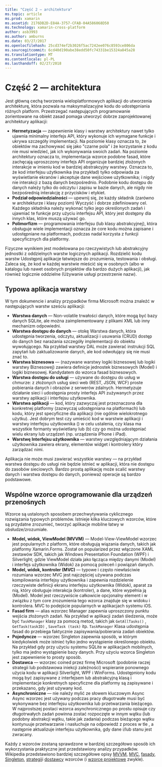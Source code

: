 ```yaml
---
title: "Część 2 — architektura"
ms.topic: article
ms.prod: xamarin
ms.assetid: 2176DB2D-E84A-3757-CFAB-04A586068D50
ms.technology: xamarin-cross-platform
author: asb3993
ms.author: amburns
ms.date: 03/27/2017
ms.openlocfilehash: 25cd374ef2b3026f5ac7242ee076c8593ce806da
ms.sourcegitcommit: 6cd40d190abe38edd50fc74331be15324a845a28
ms.translationtype: MT
ms.contentlocale: pl-PL
ms.lasthandoff: 02/27/2018
---
```

# <a name="part-2---architecture"></a>Część 2 — architektura

Jest główną cechą tworzenia wieloplatformowych aplikacji do utworzenia architekturę, która pozwala na maksymalizacyjne kodu do udostępniania różnych platform. Przestrzegać następujących programowanie zorientowane na obiekt zasad pomaga utworzyć dobrze zaprojektowanej architektury aplikacji:

-   **Hermetyzacja** — zapewnienie klasy i warstwy architektury nawet tylko ujawnia minimalny interfejs API, który wykonuje ich wymagane funkcje i ukrywa szczegóły implementacji. Na poziomie klasy oznacza to, że obiektów ma zachowywać się jako "czarne pola" i że korzystanie z kodu nie musi wiedzieć, jak ich wykonywania swoich zadań. Na poziomie architektury oznacza to, implementacja wzorce podobne fasad, które zachęcają uproszczony interfejs API organizuje bardziej złożonych interakcje w imieniu kod w bardziej abstrakcyjny warstwy. Oznacza to, że kod interfejsu użytkownika (na przykład) tylko odpowiada za wyświetlanie ekranów i akceptuje dane wejściowe użytkownika; i nigdy nie interakcji z bazą danych bezpośrednio. Podobnie kodu dostępu do danych należy tylko do odczytu i zapisu w bazie danych, ale nigdy nie bezpośrednią interakcję z przycisków i etykiet.
-   **Podział odpowiedzialności** — upewnij się, że każdy składnik (zarówno w architekturze i klasy poziom) Wyczyść i dobrze zdefiniowany cel. Każdego składnika należy wykonać tylko jego określonych zadań i ujawniać te funkcje przy użyciu interfejsu API, który jest dostępny dla innych klas, które muszą używać go.
-   **Polimorfizm** — programowania interfejsu (lub klasy abstrakcyjnej), która obsługuje wiele implementacji oznacza że core kodu można zapisane i udostępniane na platformach, podczas nadal korzysta z funkcji specyficznych dla platformy.


Fizyczne wynikiem jest modelowana po rzeczywistych lub abstrakcyjny jednostki z oddzielnych warstw logicznych aplikacji. Rozdzielić kodu warstw Udostępnij aplikacje łatwiejsze do zrozumienia, testowania i obsługi. Zaleca się, że kod w każdej warstwie mieścić się w osobnych (albo w katalogu lub nawet osobnych projektów dla bardzo dużych aplikacji), jak również logicznie oddzielne (Używanie usługi przestrzenie nazw).

 <a name="Typical_Application_Layers" />


## <a name="typical-application-layers"></a>Typowa aplikacja warstwy

W tym dokumencie i analizy przypadków firma Microsoft można znaleźć w następujących warstw sześciu aplikacji:

-   **Warstwa danych** — Non-volatile trwałości danych, które mogą być bazy danych SQLite, ale można zaimplementowany z plikami XML lub inny mechanizm odpowiedni.
-   **Warstwa dostępu do danych** — otokę Warstwa danych, która udostępnia tworzenia, odczytu, aktualizacji i usuwania (CRUD) dostęp do danych bez narażania szczegóły implementacji do obiektu wywołującego. Na przykład warstwy DAL może zawierać instrukcji SQL zapytań lub zaktualizowanie danych, ale kod odwołujący się nie musi znać to.
-   **Warstwa biznesowa** — (nazywane warstwy logiki biznesowej lub logiki warstwy Biznesowej) zawiera definicje jednostek biznesowych (Model) i logiki biznesowej. Kandydatem do wzorca fasad biznesowych.
-   **Warstwa dostępu do usługi** — używane do dostępu do usług w chmurze: z złożonych usług sieci web (REST, JSON, WCF) proste pobierania danych i obrazów z serwerów zdalnych. Hermetyzuje działanie sieci i udostępnia prosty interfejs API zużywanych przez warstwy aplikacji i interfejsu użytkownika.
-   **Warstwa aplikacji** — kod, który zazwyczaj jest przeznaczona dla konkretnej platformy (zazwyczaj udostępniana na platformach) lub kodu, który jest specyficzne dla aplikacji (nie ogólnie wielokrotnego użytku). Jest dobrym test czy umieścić kod w warstwie aplikacji i warstwy interfejsu użytkownika () w celu ustalenia, czy klasa ma wszystkie formanty wyświetlany lub (b) czy go można udostępniać wielu ekrany lub urządzeń (np. urządzenia iPhone i iPad).
-   **Warstwę Interfejsu użytkownika** — warstwy uwzględniającym działania użytkownika zawiera ekrany, elementów widget i kontrolery który zarządzać nimi.


Aplikacja nie może musi zawierać wszystkie warstwy — na przykład warstwa dostępu do usługi nie będzie istnieć w aplikacji, która nie dostępu do zasobów sieciowych. Bardzo prostą aplikację może scalić warstwy danych i warstwa dostępu do danych, ponieważ operacje są bardzo podstawowe.

 <a name="Common_Mobile_Software_Patterns" />


## <a name="common-mobile-software-patterns"></a>Wspólne wzorce oprogramowanie dla urządzeń przenośnych

Wzorce są ustalonych sposobem przechwytywania cyklicznego rozwiązania typowych problemów. Istnieje kilka kluczowych wzorców, które są przydatne zrozumieć, tworzyć aplikacje mobilne łatwy w obsłudze/zrozumiałe.

-   **Model, widok, ViewModel (MVVM)** — Model-View-ViewModel wzorzec jest popularnych z platform, które obsługują wiązania danych, takich jak platformy Xamarin.Forms. Został on popularized przez włączone XAML zestawów SDK, takich jak Windows Presentation Foundation (WPF) i Silverlight; gdzie ViewModel działa jako łącząca między danymi (Model) i interfejs użytkownika (Widok) za pomocą poleceń i powiązań danych.
-   **Model, widok, kontroler (MVC)** — typowe i często niewłaściwie rozumiana wzorzec MVC jest najczęściej używana podczas kompilowania interfejsy użytkownika i zapewnia rozdzielenie rzeczywiste definicji ekranu interfejsu użytkownika (Widok), aparat za nią, który obsługuje interakcja (kontroler), a dane, które wypełnia ją (Model). Model jest rzeczywiście całkowicie opcjonalny element i w związku z tym core zrozumienia tego wzorca znajduje się w widoku i kontrolera. MVC to podejście popularnych w aplikacjach systemu iOS.
-   **Fasad firm** — alias wzorzec Manager zapewnia uproszczony punktu wejścia złożonych zadań. Na przykład w aplikacji zadań śledzenia, może być `TaskManager` klasy za pomocą metod, takich jak `GetAllTasks()` , `GetTask(taskID)` , `SaveTask (task)` itp. `TaskManager` Klasa udostępnia fasad do przebiega faktycznie zapisywania/pobierania zadań obiektów.
-   **Pojedyncze** — wzorzec Singleton zapewnia sposób, w którym kiedykolwiek może istnieć tylko jedno wystąpienie określonego obiektu. Na przykład gdy przy użyciu systemu SQLite w aplikacjach mobilnych, tylko ma jedno wystąpienie bazy danych. Przy użyciu wzorca Singleton jest zapewnienie to prosty sposób.
-   **Dostawca** — wzorzec coined przez firmę Microsoft (podobnie raczej strategii lub podstawowa iniekcji zależności) wspieranie ponownego użycia kodu w aplikacji Silverlight, WPF i WinForms. Udostępniony kodu mogą być zapisywane z interfejsem lub abstrakcyjną klasą i implementacje konkretnych specyficzne dla platformy są zapisywane i przekazano, gdy jest używany kod.
-   **Asynchroniczne** — nie należy mylić ze słowem kluczowym Async Async wzorzec jest używany podczas pracy długotrwałe musi być wykonywane bez interfejsu użytkownika lub przetwarzania bieżącego. W najprostszej postaci wzorca asynchronicznego po prostu opisuje czy długotrwałych zadań powinna zostać rozpoczęte w innym wątku (lub podobny abstrakcji wątku, takie jak zadania) podczas bieżącego wątku kontynuuje przetwarzanie i nasłuchuje na odpowiedź z proces w tle , a następnie aktualizuje interfejsu użytkownika, gdy dane i/lub stanu jest zwracany.


Każdy z wzorców zostaną sprawdzone w bardziej szczegółowo sposób ich wykorzystania praktyczne jest przedstawiony analizy przypadków. Wikipedia przedstawiono bardziej szczegółowe opisy [MVVM](https://en.wikipedia.org/wiki/Model–view–viewmodel), [MVC](https://en.wikipedia.org/wiki/Model–view–controller), [fasady](http://en.wikipedia.org/wiki/Facade_pattern), [Singleton](http://en.wikipedia.org/wiki/Singleton_pattern), [strategii](http://en.wikipedia.org/wiki/Strategy_pattern)i [dostawcy](http://en.wikipedia.org/wiki/Provider_model) wzorców (i [wzorce projektowe](http://en.wikipedia.org/wiki/Design_Patterns) zwykle).
